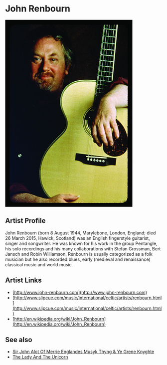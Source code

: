 # John Renbourn

![](../../assets/artists/John_Renbourn.png)

## Artist Profile

John Renbourn (born 8 August 1944, Marylebone, London, England; died 26 March 2015, Hawick, Scotland) was an English fingerstyle guitarist, singer and songwriter. He was known for his work in the group Pentangle, his solo recordings and his many collaborations with Stefan Grossman, Bert Jansch and Robin Williamson. Renbourn is usually categorized as a folk musician but he also recorded blues, early (medieval and renaissance) classical music and world music.

## Artist Links

- [http://www.john-renbourn.com](http://www.john-renbourn.com)
- [http://www.slipcue.com/music/international/celtic/artists/renbourn.html](http://www.slipcue.com/music/international/celtic/artists/renbourn.html)
- [http://en.wikipedia.org/wiki/John_Renbourn](http://en.wikipedia.org/wiki/John_Renbourn)


## See also

- [Sir John Alot Of Merrie Englandes Musyk Thyng & Ye Grene Knyghte](Sir_John_Alot_Of_Merrie_Englandes_Musyk_Thyng_and_Ye_Grene_Knyghte.md)
- [The Lady And The Unicorn](The_Lady_And_The_Unicorn.md)
